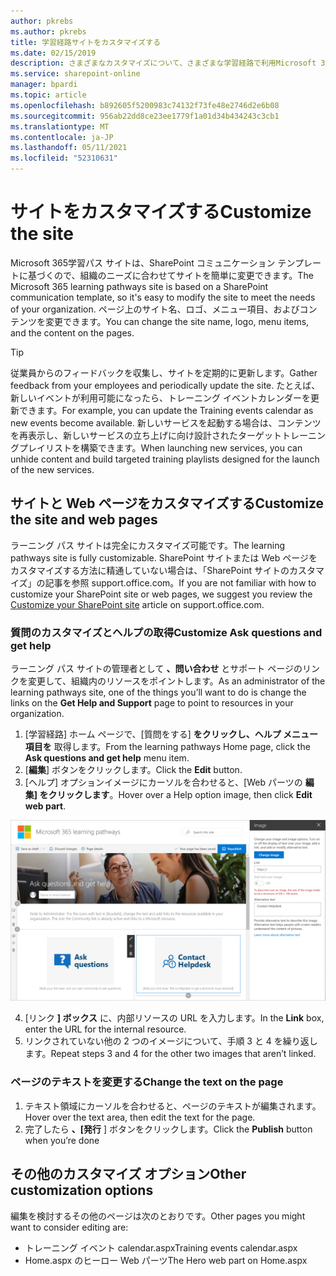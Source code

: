 ```yaml
---
author: pkrebs
ms.author: pkrebs
title: 学習経路サイトをカスタマイズする
ms.date: 02/15/2019
description: さまざまなカスタマイズについて、さまざまな学習経路で利用Microsoft 365学ぶ
ms.service: sharepoint-online
manager: bpardi
ms.topic: article
ms.openlocfilehash: b892605f5200983c74132f73fe48e2746d2e6b08
ms.sourcegitcommit: 956ab22dd8ce23ee1779f1a01d34b434243c3cb1
ms.translationtype: MT
ms.contentlocale: ja-JP
ms.lasthandoff: 05/11/2021
ms.locfileid: "52310631"
---
```

# <a name="customize-the-site"></a><span data-ttu-id="984c5-103">サイトをカスタマイズする</span><span class="sxs-lookup"><span data-stu-id="984c5-103">Customize the site</span></span>

<span data-ttu-id="984c5-104">Microsoft 365学習パス サイトは、SharePoint コミュニケーション テンプレートに基づくので、組織のニーズに合わせてサイトを簡単に変更できます。</span><span class="sxs-lookup"><span data-stu-id="984c5-104">The Microsoft 365 learning pathways site is based on a SharePoint communication template, so it's easy to modify the site to meet the needs of your organization.</span></span> <span data-ttu-id="984c5-105">ページ上のサイト名、ロゴ、メニュー項目、およびコンテンツを変更できます。</span><span class="sxs-lookup"><span data-stu-id="984c5-105">You can change the site name, logo, menu items, and the content on the pages.</span></span> 

> [!TIP]
> <span data-ttu-id="984c5-106">従業員からのフィードバックを収集し、サイトを定期的に更新します。</span><span class="sxs-lookup"><span data-stu-id="984c5-106">Gather feedback from your employees and periodically update the site.</span></span> <span data-ttu-id="984c5-107">たとえば、新しいイベントが利用可能になったら、トレーニング イベントカレンダーを更新できます。</span><span class="sxs-lookup"><span data-stu-id="984c5-107">For example, you can update the Training events calendar as new events become available.</span></span> <span data-ttu-id="984c5-108">新しいサービスを起動する場合は、コンテンツを再表示し、新しいサービスの立ち上げに向け設計されたターゲットトレーニングプレイリストを構築できます。</span><span class="sxs-lookup"><span data-stu-id="984c5-108">When launching new services, you can unhide content and build targeted training playlists designed for the launch of the new services.</span></span> 

## <a name="customize-the-site-and-web-pages"></a><span data-ttu-id="984c5-109">サイトと Web ページをカスタマイズする</span><span class="sxs-lookup"><span data-stu-id="984c5-109">Customize the site and web pages</span></span>

<span data-ttu-id="984c5-110">ラーニング パス サイトは完全にカスタマイズ可能です。</span><span class="sxs-lookup"><span data-stu-id="984c5-110">The learning pathways site is fully customizable.</span></span> <span data-ttu-id="984c5-111">SharePoint サイトまたは Web ページをカスタマイズする方法に精通していない場合は、「SharePoint サイトのカスタマイズ」[](https://support.office.com/article/customize-your-sharepoint-site-320b43e5-b047-4fda-8381-f61e8ac7f59b)の記事を参照 support.office.com。</span><span class="sxs-lookup"><span data-stu-id="984c5-111">If you are not familiar with how to customize your SharePoint site or web pages, we suggest you review the [Customize your SharePoint site](https://support.office.com/article/customize-your-sharepoint-site-320b43e5-b047-4fda-8381-f61e8ac7f59b) article on support.office.com.</span></span> 

### <a name="customize-ask-questions-and-get-help"></a><span data-ttu-id="984c5-112">質問のカスタマイズとヘルプの取得</span><span class="sxs-lookup"><span data-stu-id="984c5-112">Customize Ask questions and get help</span></span>

<span data-ttu-id="984c5-113">ラーニング パス サイトの管理者として **、問い合わせ** とサポート ページのリンクを変更して、組織内のリソースをポイントします。</span><span class="sxs-lookup"><span data-stu-id="984c5-113">As an administrator of the learning pathways site, one of the things you’ll want to do is change the links on the **Get Help and Support** page to point to resources in your organization.</span></span> 

1.  <span data-ttu-id="984c5-114">[学習経路] ホーム ページで、[質問をする] **をクリックし、ヘルプ メニュー項目を** 取得します。</span><span class="sxs-lookup"><span data-stu-id="984c5-114">From the learning pathways Home page, click the **Ask questions and get help** menu item.</span></span>
2.  <span data-ttu-id="984c5-115">[**編集**] ボタンをクリックします。</span><span class="sxs-lookup"><span data-stu-id="984c5-115">Click the **Edit** button.</span></span>
3.  <span data-ttu-id="984c5-116">[ヘルプ] オプションイメージにカーソルを合わせると、[Web パーツの **編集] をクリックします**。</span><span class="sxs-lookup"><span data-stu-id="984c5-116">Hover over a Help option image, then click **Edit web part**.</span></span>

![cg-edithelp.png](media/cg-edithelp.png)

4.  <span data-ttu-id="984c5-118">[リンク **] ボックス** に、内部リソースの URL を入力します。</span><span class="sxs-lookup"><span data-stu-id="984c5-118">In the **Link** box, enter the URL for the internal resource.</span></span> 
5.  <span data-ttu-id="984c5-119">リンクされていない他の 2 つのイメージについて、手順 3 と 4 を繰り返します。</span><span class="sxs-lookup"><span data-stu-id="984c5-119">Repeat steps 3 and 4 for the other two images that aren’t linked.</span></span>

### <a name="change-the-text-on-the-page"></a><span data-ttu-id="984c5-120">ページのテキストを変更する</span><span class="sxs-lookup"><span data-stu-id="984c5-120">Change the text on the page</span></span>

1. <span data-ttu-id="984c5-121">テキスト領域にカーソルを合わせると、ページのテキストが編集されます。</span><span class="sxs-lookup"><span data-stu-id="984c5-121">Hover over the text area, then edit the text for the page.</span></span> 
2. <span data-ttu-id="984c5-122">完了したら **、[発行** ] ボタンをクリックします。</span><span class="sxs-lookup"><span data-stu-id="984c5-122">Click the **Publish** button when you’re done</span></span>

## <a name="other-customization-options"></a><span data-ttu-id="984c5-123">その他のカスタマイズ オプション</span><span class="sxs-lookup"><span data-stu-id="984c5-123">Other customization options</span></span>
<span data-ttu-id="984c5-124">編集を検討するその他のページは次のとおりです。</span><span class="sxs-lookup"><span data-stu-id="984c5-124">Other pages you might want to consider editing are:</span></span>

- <span data-ttu-id="984c5-125">トレーニング イベント calendar.aspx</span><span class="sxs-lookup"><span data-stu-id="984c5-125">Training events calendar.aspx</span></span>
- <span data-ttu-id="984c5-126">Home.aspx のヒーロー Web パーツ</span><span class="sxs-lookup"><span data-stu-id="984c5-126">The Hero web part on Home.aspx</span></span>

